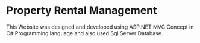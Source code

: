 # Property Rental Management
 This Website was designed and developed using ASP.NET MVC Concept in C# Programming language and also used Sql Server Database.
